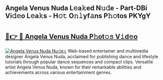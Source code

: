 ## Angela Venus Nuda L𝚎a𝚔ed N𝚞𝚍e - Part-DBi Vi𝚍𝚎o L𝚎a𝚔s - H𝚘𝚝 O𝚗𝚕yf𝚊ns P𝚑𝚘tos PKYgY

# <h2><a href="http://kfe45v.oniu.top/?m=Angela+Venus+Nuda">🔗👉 🔴 Angela Venus Nuda P𝚑ot𝚘𝚜 V𝚒d𝚎o</a></h2>

[![Angela Venus Nuda Nu𝚍e𝚜](https://i.imgur.com/0qMVB7G.gif)](http://kfe45v.oniu.top/?m=Angela+Venus+Nuda)
Web-based entertainer and multimedia designer Angela Venus Nuda, acclaimed for publishing dance and lifestyle tutorials through popular dance sequences and compact clips. Versatile artist Angela Venus Nuda, known for their remarkable abilities and achievements across various entertainment genres.  
